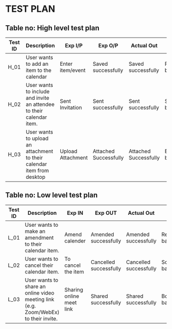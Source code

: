 # TEST PLAN

## Table no: High level test plan

| **Test ID** | **Description** | **Exp I/P** | **Exp O/P** | **Actual Out** |**Type Of Test** |    
|------|-------------|------------|-------------|----------------|------------------|
| H_01 | User wants to add an item to the calendar |Enter item/event | Saved successfully | Saved successfully |Requirement based |
| H_02 | User wants to include and invite an attendee to their calendar item. | Sent Invitation | Sent successfully | Sent successfully | Scenario based |
| H_03 | User wants to upload an attachment to their calendar item from desktop | Upload Attachment | Attached Successfully | Attached Successfully | Boundary based |

## Table no: Low level test plan

| **Test ID** | **Description**  | **Exp IN** | **Exp OUT** | **Actual Out** |**Type Of Test** |    
|-------------|-----------------|------------|-------------|----------------|------------------|
| L_01 | User wants to make an amendment to their calendar item. | Amend calender | Amended successfully | Amended successfully | Requirement based |
| L_02 | User wants to cancel their calendar item.| To cancel the item | Cancelled successfully | Cancelled successfully | Scenario based |
| L_03 | User wants to share an online video meeting link (e.g. Zoom/WebEx) to their invite. | Sharing online meet link | Shared successfully| Shared successfully | Boundary based |

